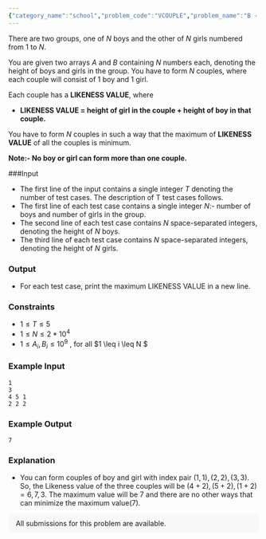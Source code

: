 ```yaml
---
{"category_name":"school","problem_code":"VCOUPLE","problem_name":"B - Valentine Couples","problemComponents":{"constraints":"","constraintsState":false,"subtasks":"","subtasksState":false,"inputFormat":"","inputFormatState":false,"outputFormat":"","outputFormatState":false,"sampleTestCases":{}},"video_editorial_url":"","languages_supported":{"0":"CPP14","1":"C","2":"JAVA","3":"PYTH 3.6","4":"CPP17","5":"PYTH","6":"PYP3","7":"CS2","8":"ADA","9":"PYPY","10":"TEXT","11":"PAS fpc","12":"NODEJS","13":"RUBY","14":"PHP","15":"GO","16":"HASK","17":"TCL","18":"PERL","19":"SCALA","20":"LUA","21":"kotlin","22":"BASH","23":"JS","24":"LISP sbcl","25":"rust","26":"PAS gpc","27":"BF","28":"CLOJ","29":"R","30":"D","31":"CAML","32":"FORT","33":"ASM","34":"swift","35":"FS","36":"WSPC","37":"LISP clisp","38":"SQL","39":"SCM guile","40":"PERL6","41":"ERL","42":"CLPS","43":"ICK","44":"NICE","45":"PRLG","46":"ICON","47":"COB","48":"SCM chicken","49":"PIKE","50":"SCM qobi","51":"ST","52":"SQLQ","53":"NEM"},"max_timelimit":1,"source_sizelimit":50000,"problem_author":"adikr_singh","problem_tester":"","date_added":"6-04-2021","tags":{"0":"adikr_singh","1":"cakewalk","2":"greedy","3":"sorting","4":"spyb2021"},"problem_difficulty_level":"Cakewalk","best_tag":"","editorial_url":"https://discuss.codechef.com/problems/VCOUPLE","time":{"view_start_date":1618509602,"submit_start_date":1618509602,"visible_start_date":1618509602,"end_date":1735669800},"is_direct_submittable":false,"problemDiscussURL":"https://discuss.codechef.com/search?q=VCOUPLE","is_proctored":false,"visitedContests":{},"layout":"problem"}
---
```

There are two groups, one of $N$ boys and the other of $N$ girls numbered from $1$ to $N$.

You are given two arrays $A$ and $B$ containing $N$ numbers each, denoting the height of boys and girls in the group.
You have to form $N$ couples, where each couple will consist of $1$ boy and $1$ girl. 

Each couple has a **LIKENESS VALUE**, where
- **LIKENESS VALUE = height of girl in the couple + height of boy in that couple.**

You have to form $N$ couples in such a way that the maximum of **LIKENESS VALUE** of all the couples is minimum.

**Note:-  No boy or girl can form more than one couple.**

###Input
- The first line of the input contains a single integer $T$ denoting the number of test cases. The description of T test cases follows.
- The first line of each test case contains a single integer $N$:- number of boys and number of girls in the group.
- The second line of each test case contains $N$ space-separated integers, denoting the height of $N$ boys.
- The third line of each test case contains $N$ space-separated integers, denoting the height of $N$ girls.

### Output

- For each test case, print the maximum LIKENESS VALUE in a new line.

### Constraints

- $1 \leq T \leq 5$
- $1 \leq N \leq 2*10^4$
- $1 \leq A_i, B_i \leq 10^9$ , for all $1 \leq i  \leq  N $

### Example Input
```
1
3
4 5 1
2 2 2
```

### Example Output
```
7
```

### Explanation

- You can form couples of boy and girl with index pair $(1,1), (2,2), (3,3)$. So, the Likeness value of the three couples will be $(4+2), (5+2), (1+2) = 6,7,3$. The maximum value will be $7$ and there are no other ways that can minimize the maximum value$(7)$.
<aside style='background: #f8f8f8;padding: 10px 15px;'><div>All submissions for this problem are available.</div></aside>